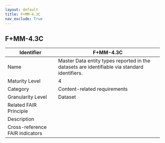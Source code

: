 ```yaml
---
layout: default
title: F+MM-4.3C
nav_exclude: True
---
```


## F+MM-4.3C

| Identifier | F+MM-4.3C |
| --------- | ----------|
| Name | Master Data entity types reported in the datasets are identifiable via standard identifiers. |
| Maturity Level | 4 |
| Category | Content-related requirements |
| Granularity Level | Dataset |
| Related FAIR Principle | |
| Description | |
| Cross-reference FAIR indicators | |
